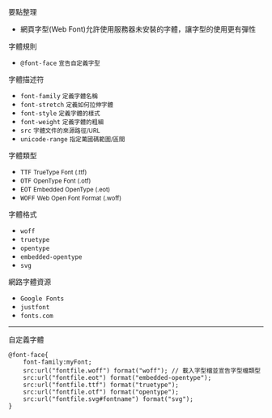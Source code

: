 要點整理
- 網頁字型(Web Font)允許使用服務器未安裝的字體，讓字型的使用更有彈性

字體規則
- `@font-face` <small>宣告自定義字型</small>

字體描述符
- `font-family` <small>定義字體名稱</small>
- `font-stretch` <small>定義如何拉伸字體</small>
- `font-style` <small>定義字體的樣式</small>
- `font-weight` <small>定義字體的粗細</small>
- `src` <small>字體文件的來源路徑/URL</small>
- `unicode-range` <small>指定萬國碼範圍/區間</small>

字體類型
- `TTF` <small>TrueType Font (.ttf)</small>
- `OTF` <small>OpenType Font (.otf)</small>
- `EOT` <small>Embedded OpenType (.eot)</small>
- `WOFF` <small>Web Open Font Format (.woff)</small>

字體格式
- `woff`
- `truetype`
- `opentype`
- `embedded-opentype`
- `svg`

網路字體資源
- `Google Fonts`
- `justfont`
- `fonts.com`

---

自定義字體
```
@font-face{
	font-family:myFont;
	src:url("fontfile.woff") format("woff"); // 載入字型檔並宣告字型檔類型
	src:url("fontfile.eot") format("embedded-opentype");
	src:url("fontfile.ttf") format("truetype");
	src:url("fontfile.otf") format("opentype");
	src:url("fontfile.svg#fontname") format("svg");
}
```